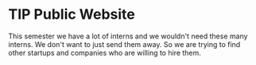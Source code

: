 # TIP Public Website

This semester we have a lot of interns and we wouldn't need these many interns. We don't want to just send them away. So we are trying to find other startups and companies who are willing to hire them.
